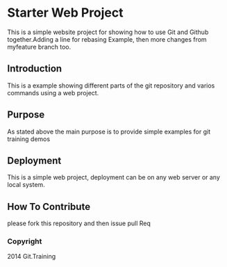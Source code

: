 # Starter Web Project

This is a simple website project for
showing how to use Git and Github together.Adding a line for rebasing Example, then
more changes from myfeature branch too.

## Introduction

This is a example showing different parts
of the git repository and varios commands
using a web project.

## Purpose

As stated above the main purpose is to
provide simple examples for git training 
demos

## Deployment

This is a simple web project, deployment
can be on any web server or any local
system.

## How To Contribute

please fork this repository and then issue pull Req

### Copyright
2014 Git.Training